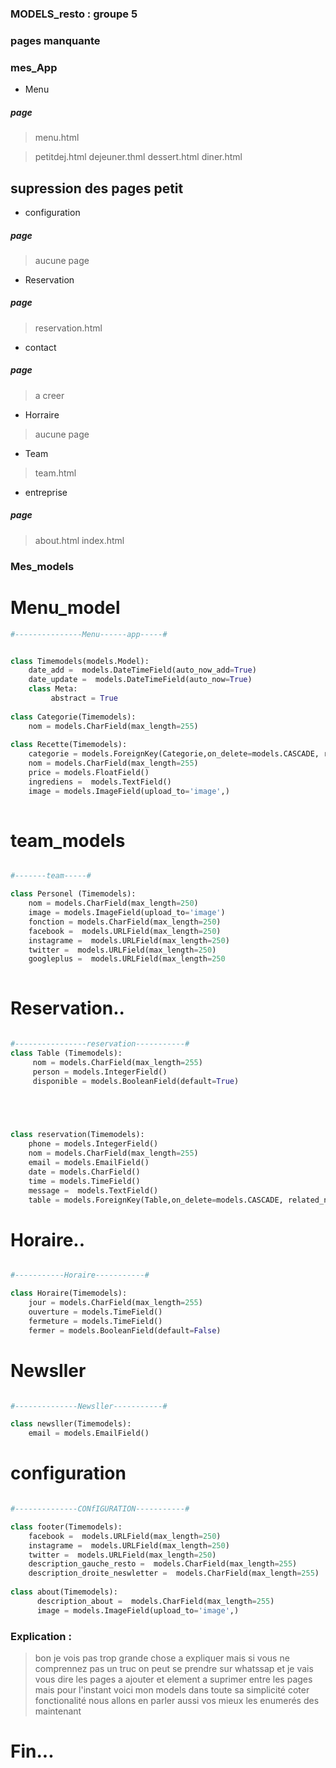 ### MODELS_resto :  groupe 5
### pages manquante



### mes_App


* Menu
##### page
>menu.html

>petitdej.html
>dejeuner.thml
>dessert.html
>diner.html
## supression des pages petit 

* configuration
##### page
>aucune page
* Reservation
##### page
>reservation.html
* contact
##### page
>a creer
* Horraire
>aucune page
* Team
>team.html
* entreprise

##### page
>about.html
>index.html


### Mes_models

# Menu_model
```python
#---------------Menu------app-----#


class Timemodels(models.Model):
    date_add =  models.DateTimeField(auto_now_add=True)
    date_update =  models.DateTimeField(auto_now=True)
    class Meta:
         abstract = True
    
class Categorie(Timemodels):
    nom = models.CharField(max_length=255)
    
class Recette(Timemodels):
    categorie = models.ForeignKey(Categorie,on_delete=models.CASCADE, related_name="categories")
    nom = models.CharField(max_length=255)
    price = models.FloatField()
    ingrediens =  models.TextField()
    image = models.ImageField(upload_to='image',)
    
```   
# team_models
```python

#-------team-----#

class Personel (Timemodels):
    nom = models.CharField(max_length=250)
    image = models.ImageField(upload_to='image')
    fonction = models.CharField(max_length=250)
    facebook =  models.URLField(max_length=250)
    instagrame =  models.URLField(max_length=250)
    twitter =  models.URLField(max_length=250)
    googleplus =  models.URLField(max_length=250
    
```   
# Reservation..
```python

#----------------reservation-----------#
class Table (Timemodels):
     nom = models.CharField(max_length=255)
     person = models.IntegerField()
     disponible = models.BooleanField(default=True)
      




class reservation(Timemodels):
    phone = models.IntegerField()
    nom = models.CharField(max_length=255)
    email = models.EmailField()
    date = models.CharField()
    time = models.TimeField()
    message =  models.TextField()
    table = models.ForeignKey(Table,on_delete=models.CASCADE, related_name="tables")

``` 
# Horaire..
```python

#-----------Horaire-----------#

class Horaire(Timemodels):
    jour = models.CharField(max_length=255)
    ouverture = models.TimeField()
    fermeture = models.TimeField()
    fermer = models.BooleanField(default=False)

``` 
# Newsller
```python

#--------------Newsller-----------#

class newsller(Timemodels):
    email = models.EmailField()

```

# configuration

```python

#--------------CONfIGURATION-----------#

class footer(Timemodels):
    facebook =  models.URLField(max_length=250)
    instagrame =  models.URLField(max_length=250)
    twitter =  models.URLField(max_length=250)
    description_gauche_resto =  models.CharField(max_length=255)
    description_droite_neswletter =  models.CharField(max_length=255)
    
class about(Timemodels):
      description_about =  models.CharField(max_length=255)
      image = models.ImageField(upload_to='image',)


```
### Explication :

> bon je vois pas trop grande chose a expliquer 
> mais si vous ne comprennez pas un truc on peut se prendre sur whatssap 
> et je vais vous dire les pages a ajouter et element a suprimer entre les pages mais
> pour l'instant voici mon models dans toute sa  simplicité
> coter fonctionalité nous allons en parler aussi vos mieux les enumerés des maintenant


 
# Fin... 
